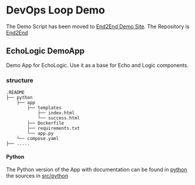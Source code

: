 # DevOps Loop Demo

The Demo Script has been moved to [End2End Demo Site](https://devopsautomationlabs.github.io/End2End/). The Repository is [End2End](https://github.com/DevOpsAutomationLabs/End2End)

## EchoLogic DemoApp

Demo App for EchoLogic. Use it as a base for Echo and Logic components.

### structure

```structure
.README
├── python
    ├── app
        ├── templates
            ├── index.html
            └── success.html
        ├── Dockerfile
        ├── requirements.txt
        └── app.py
    └── compose.yaml
├── .....
```

#### Python

The Python version of the App with documentation can be found in [python](python.md) the sources in [src/python]([../src/python](https://github.com/DevOpsAutomationLabs/EchoLogic_DemoApp/tree/main/src/python))
